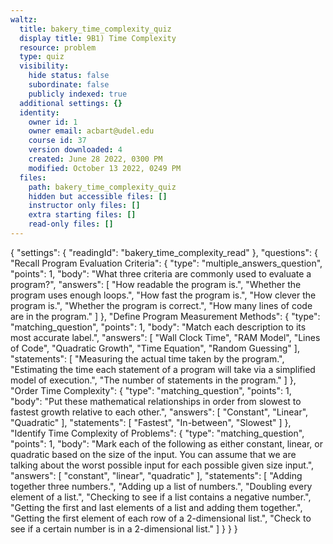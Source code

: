 ```yaml
---
waltz:
  title: bakery_time_complexity_quiz
  display title: 9B1) Time Complexity
  resource: problem
  type: quiz
  visibility:
    hide status: false
    subordinate: false
    publicly indexed: true
  additional settings: {}
  identity:
    owner id: 1
    owner email: acbart@udel.edu
    course id: 37
    version downloaded: 4
    created: June 28 2022, 0300 PM
    modified: October 13 2022, 0249 PM
  files:
    path: bakery_time_complexity_quiz
    hidden but accessible files: []
    instructor only files: []
    extra starting files: []
    read-only files: []
---
```

{
  "settings": {
    "readingId": "bakery_time_complexity_read"
  },
  "questions": {
    "Recall Program Evaluation Criteria": {
      "type": "multiple_answers_question",
      "points": 1,
      "body": "What three criteria are commonly used to evaluate a program?",
      "answers": [
        "How readable the program is.",
        "Whether the program uses enough loops.",
        "How fast the program is.",
        "How clever the program is.",
        "Whether the program is correct.",
        "How many lines of code are in the program."
      ]
    },
    "Define Program Measurement Methods": {
      "type": "matching_question",
      "points": 1,
      "body": "Match each description to its most accurate label.",
      "answers": [
        "Wall Clock Time",
        "RAM Model",
        "Lines of Code",
        "Quadratic Growth",
        "Time Equation",
        "Random Guessing"
      ],
      "statements": [
        "Measuring the actual time taken by the program.",
        "Estimating the time each statement of a program will take via a simplified model of execution.",
        "The number of statements in the program."
      ]
    },
    "Order Time Complexity": {
      "type": "matching_question",
      "points": 1,
      "body": "Put these mathematical relationships in order from slowest to fastest growth relative to each other.",
      "answers": [
        "Constant",
        "Linear",
        "Quadratic"
      ],
      "statements": [
        "Fastest",
        "In-between",
        "Slowest"
      ]
    },
    "Identify Time Complexity of Problems": {
      "type": "matching_question",
      "points": 1,
      "body": "Mark each of the following as either constant, linear, or quadratic based on the size of the input. You can assume that we are talking about the worst possible input for each possible given size input.",
      "answers": [
        "constant",
        "linear",
        "quadratic"
      ],
      "statements": [
        "Adding together three numbers.",
        "Adding up a list of numbers.",
        "Doubling every element of a list.",
        "Checking to see if a list contains a negative number.",
        "Getting the first and last elements of a list and adding them together.",
        "Getting the first element of each row of a 2-dimensional list.",
        "Check to see if a certain number is in a 2-dimensional list." 
      ]
    }
  }
}
